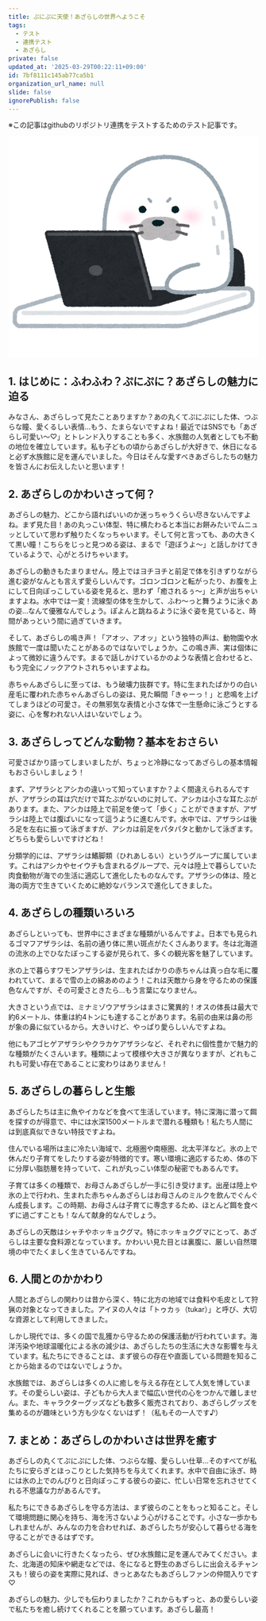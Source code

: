 ```yaml
---
title: ぷにぷに天使！あざらしの世界へようこそ
tags:
  - テスト
  - 連携テスト
  - あざらし
private: false
updated_at: '2025-03-29T00:22:11+09:00'
id: 7bf8111c145ab77ca5b1
organization_url_name: null
slide: false
ignorePublish: false
---
```

※この記事はgithubのリポジトリ連携をテストするためのテスト記事です。

![あざらし](https://github.com/Mistizz/public-zenn-article/blob/main/images/seal.png?raw=true)

## 1. はじめに：ふわふわ？ぷにぷに？あざらしの魅力に迫る

みなさん、あざらしって見たことありますか？あの丸くてぷにぷにした体、つぶらな瞳、愛くるしい表情…もう、たまらないですよね！最近ではSNSでも「あざらし可愛い〜♡」とトレンド入りすることも多く、水族館の人気者としても不動の地位を確立しています。私も子どもの頃からあざらしが大好きで、休日になると必ず水族館に足を運んでいました。今日はそんな愛すべきあざらしたちの魅力を皆さんにお伝えしたいと思います！

## 2. あざらしのかわいさって何？

あざらしの魅力、どこから語ればいいのか迷っちゃうくらい尽きないんですよね。まず見た目！あの丸っこい体型、特に横たわると本当にお餅みたいでムニュッとしていて思わず触りたくなっちゃいます。そして何と言っても、あの大きくて黒い瞳！こちらをじっと見つめる姿は、まるで「遊ぼうよ〜」と話しかけてきているようで、心がとろけちゃいます。

あざらしの動きもたまりません。陸上ではヨチヨチと前足で体を引きずりながら進む姿がなんとも言えず愛らしいんです。ゴロンゴロンと転がったり、お腹を上にして日向ぼっこしている姿を見ると、思わず「癒されるぅ〜」と声が出ちゃいますよね。水中では一変！流線型の体を生かして、ふわ〜っと舞うように泳ぐあの姿…なんて優雅なんでしょう。ぽよんと跳ねるように泳ぐ姿を見ていると、時間があっという間に過ぎていきます。

そして、あざらしの鳴き声！「アオッ、アオッ」という独特の声は、動物園や水族館で一度は聞いたことがあるのではないでしょうか。この鳴き声、実は個体によって微妙に違うんです。まるで話しかけているかのような表情と合わせると、もう完全にノックアウトされちゃいますよね。

赤ちゃんあざらしに至っては、もう破壊力抜群です。特に生まれたばかりの白い産毛に覆われた赤ちゃんあざらしの姿は、見た瞬間「きゃーっ！」と悲鳴を上げてしまうほどの可愛さ。その無邪気な表情と小さな体で一生懸命に泳ごうとする姿に、心を奪われない人はいないでしょう。

## 3. あざらしってどんな動物？基本をおさらい

可愛さばかり語ってしまいましたが、ちょっと冷静になってあざらしの基本情報もおさらいしましょう！

まず、アザラシとアシカの違いって知っていますか？よく間違えられるんですが、アザラシの耳は穴だけで耳たぶがないのに対して、アシカは小さな耳たぶがあります。また、アシカは陸上で前足を使って「歩く」ことができますが、アザラシは陸上では腹ばいになって這うように進むんです。水中では、アザラシは後ろ足を左右に振って泳ぎますが、アシカは前足をパタパタと動かして泳ぎます。どちらも愛らしいですけどね！

分類学的には、アザラシは鰭脚類（ひれあしるい）というグループに属しています。これはアシカやセイウチも含まれるグループで、元々は陸上で暮らしていた肉食動物が海での生活に適応して進化したものなんです。アザラシの体は、陸と海の両方で生きていくために絶妙なバランスで進化してきました。

## 4. あざらしの種類いろいろ

あざらしといっても、世界中にさまざまな種類がいるんですよ。日本でも見られるゴマフアザラシは、名前の通り体に黒い斑点がたくさんあります。冬は北海道の流氷の上でひなたぼっこする姿が見られて、多くの観光客を魅了しています。

氷の上で暮らすワモンアザラシは、生まれたばかりの赤ちゃんは真っ白な毛に覆われていて、まるで雪の上の綿あめのよう！これは天敵から身を守るための保護色なんですが、その可愛さときたら...もう言葉になりません。

大きさという点では、ミナミゾウアザラシはまさに驚異的！オスの体長は最大で約6メートル、体重は約4トンにも達することがあります。名前の由来は鼻の形が象の鼻に似ているから。大きいけど、やっぱり愛らしいんですよね。

他にもアゴヒゲアザラシやクラカケアザラシなど、それぞれに個性豊かで魅力的な種類がたくさんいます。種類によって模様や大きさが異なりますが、どれもこれも可愛い存在であることに変わりはありません！

## 5. あざらしの暮らしと生態

あざらしたちは主に魚やイカなどを食べて生活しています。特に深海に潜って餌を探すのが得意で、中には水深1500メートルまで潜れる種類も！私たち人間には到底真似できない特技ですよね。

住んでいる場所は主に冷たい海域で、北極圏や南極圏、北太平洋など。氷の上で休んだり子育てをしたりする姿が特徴的です。寒い環境に適応するため、体の下に分厚い脂肪層を持っていて、これが丸っこい体型の秘密でもあるんです。

子育ては多くの種類で、お母さんあざらしが一手に引き受けます。出産は陸上や氷の上で行われ、生まれた赤ちゃんあざらしはお母さんのミルクを飲んでぐんぐん成長します。この時期、お母さんは子育てに専念するため、ほとんど餌を食べずに過ごすことも！なんて献身的なんでしょう。

あざらしの天敵はシャチやホッキョクグマ。特にホッキョクグマにとって、あざらしは主要な食料源となっています。かわいい見た目とは裏腹に、厳しい自然環境の中でたくましく生きているんですね。

## 6. 人間とのかかわり

人間とあざらしの関わりは昔から深く、特に北方の地域では食料や毛皮として狩猟の対象となってきました。アイヌの人々は「トゥカㇻ（tukar）」と呼び、大切な資源として利用してきました。

しかし現代では、多くの国で乱獲から守るための保護活動が行われています。海洋汚染や地球温暖化による氷の減少は、あざらしたちの生活に大きな影響を与えています。私たちにできることは、まず彼らの存在や直面している問題を知ることから始まるのではないでしょうか。

水族館では、あざらしは多くの人に癒しを与える存在として人気を博しています。その愛らしい姿は、子どもから大人まで幅広い世代の心をつかんで離しません。また、キャラクターグッズなども数多く販売されており、あざらしグッズを集めるのが趣味という方も少なくないはず！（私もその一人です♪）

## 7. まとめ：あざらしのかわいさは世界を癒す

あざらしの丸くてぷにぷにした体、つぶらな瞳、愛らしい仕草…そのすべてが私たちに安らぎとほっこりとした気持ちを与えてくれます。水中で自由に泳ぎ、時には氷の上でのんびりと日向ぼっこする彼らの姿に、忙しい日常を忘れさせてくれる不思議な力があるんです。

私たちにできるあざらしを守る方法は、まず彼らのことをもっと知ること。そして環境問題に関心を持ち、海を汚さないよう心がけることです。小さな一歩かもしれませんが、みんなの力を合わせれば、あざらしたちが安心して暮らせる海を守ることができるはずです。

あざらしに会いに行きたくなったら、ぜひ水族館に足を運んでみてください。また、北海道の知床や網走などでは、冬になると野生のあざらしに出会えるチャンスも！彼らの姿を実際に見れば、きっとあなたもあざらしファンの仲間入りです♡

あざらしの魅力、少しでも伝わりましたか？これからもずっと、あの愛らしい姿で私たちを癒し続けてくれることを願っています。あざらし最高！ 
